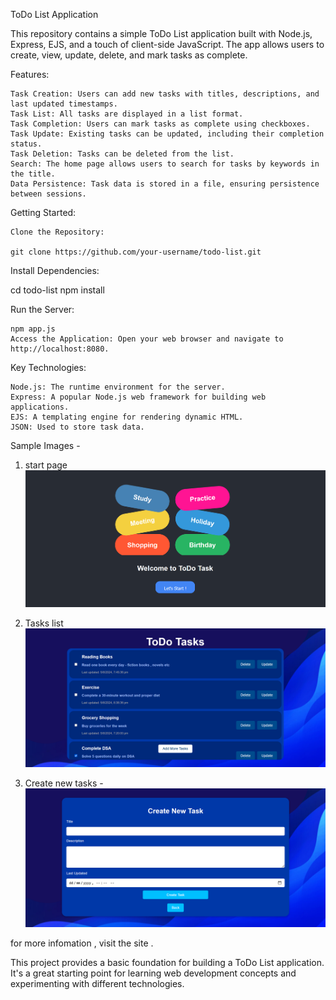 ToDo List Application

This repository contains a simple ToDo List application built with Node.js, Express, EJS, and a touch of client-side JavaScript. The app allows users to create, view, update, delete, and mark tasks as complete.

Features:

    Task Creation: Users can add new tasks with titles, descriptions, and last updated timestamps.
    Task List: All tasks are displayed in a list format.
    Task Completion: Users can mark tasks as complete using checkboxes.
    Task Update: Existing tasks can be updated, including their completion status.
    Task Deletion: Tasks can be deleted from the list.
    Search: The home page allows users to search for tasks by keywords in the title.
    Data Persistence: Task data is stored in a file, ensuring persistence between sessions.

Getting Started:

    Clone the Repository:

    git clone https://github.com/your-username/todo-list.git

Install Dependencies:

cd todo-list
npm install

Run the Server:

    npm app.js
    Access the Application: Open your web browser and navigate to http://localhost:8080.


Key Technologies:

    Node.js: The runtime environment for the server.
    Express: A popular Node.js web framework for building web applications.
    EJS: A templating engine for rendering dynamic HTML.
    JSON: Used to store task data.

Sample Images -
1. start page 
![image](image.png)

2. Tasks list 
![image2](image-1.png)

3. Create new tasks - 
![image3](image-2.png)

for more infomation , visit the site .


This project provides a basic foundation for building a ToDo List application. It's a great starting point for learning web development concepts and experimenting with different technologies.